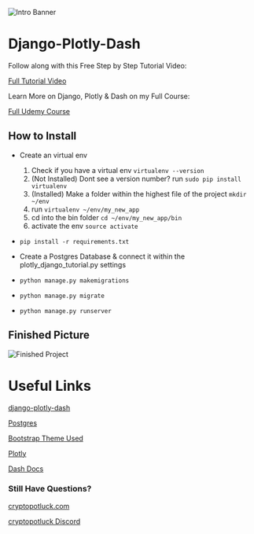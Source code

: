 ![Intro Banner](https://i.udemycdn.com/course/480x270/2597712_9552_2.jpg)

# Django-Plotly-Dash

Follow along with this Free Step by Step Tutorial Video:

[Full Tutorial Video]()

Learn More on Django, Plotly & Dash on my Full Course:

[Full Udemy Course](https://www.udemy.com/course/plotly-dash/?referralCode=16FC11D8981E0863E557)


## How to Install

- Create an virtual env 
    1. Check if you have a virtual env ``virtualenv --version``
    2. (Not Installed) Dont see a version number? run ``sudo pip install virtualenv``
    3. (Installed) Make a folder within the highest file of the project ``mkdir ~/env``
    4. run ``virtualenv ~/env/my_new_app``
    5. cd into the bin folder ``cd ~/env/my_new_app/bin``
    6. activate the env ``source activate``

- ``pip install -r requirements.txt``

- Create a Postgres Database & connect it within the plotly_django_tutorial.py settings

- ``python manage.py makemigrations``

- ``python manage.py migrate``

- ``python manage.py runserver``

## Finished Picture

![Finished Project](https://i.imgur.com/EabKIjy.png)

# Useful Links

[django-plotly-dash](https://pypi.org/project/django-plotly-dash/)

[Postgres](https://www.postgresql.org/)

[Bootstrap Theme Used](https://startbootstrap.com/themes/sb-admin-2/)

[Plotly](https://plot.ly/python/)

[Dash Docs](https://dash.plot.ly/)

### Still Have Questions?
[cryptopotluck.com](https://www.cryptopotluck.com)

[cryptopotluck Discord](https://discord.gg/rNc6xtP)